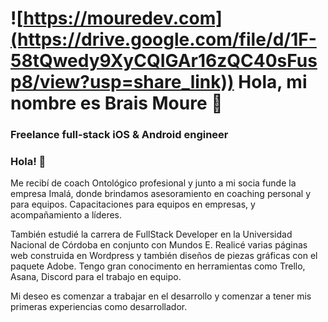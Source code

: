 # ![https://mouredev.com](https://drive.google.com/file/d/1F-58tQwedy9XyCQIGAr16zQC40sFusp8/view?usp=share_link)) Hola, mi nombre es Brais Moure 👋
### Freelance full-stack iOS & Android engineer
### Hola! 👋

Me recibí de coach Ontológico profesional y junto a mi socia funde la empresa Imalá, donde brindamos asesoramiento en coaching personal y para equipos. Capacitaciones para equipos en empresas, y acompañamiento a líderes.

También estudié la carrera de FullStack Developer en la Universidad Nacional de Córdoba en conjunto con Mundos E.
Realicé varias páginas web construida en Wordpress y también diseños de piezas gráficas con el paquete Adobe. 
Tengo gran conocimento en herramientas como Trello, Asana, Discord para el trabajo en equipo.

Mi deseo es comenzar a trabajar en el desarrollo y comenzar a tener mis primeras experiencias como desarrollador.
